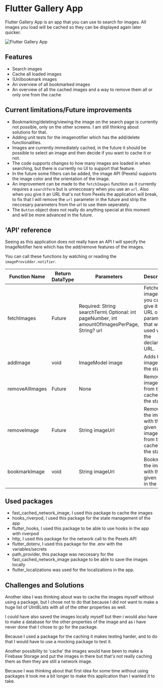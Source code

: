 # Flutter Gallery App

Flutter Gallery App is an app that you can use to search for images. All images you load will be cached so they can be displayed again later quicker.

![Flutter Gallery App](https://github.com/FlutterTim/flutter_gallery_app/blob/v1.0.0/gallery%20app.gif)

## Features
- Search images
- Cache all loaded images
- (Un)bookmark images
- An overview of all bookmarked images
- An overview of all the cached images and a way to remove them all or only one from the cache

## Current limitations/Future improvements
- Bookmarking/deleting/viewing the image on the search page is currently not possible, only on the other screens. I am still thinking about solutions for that.
- Adding unit tests for the imagenotifier which has the add/delete functionalities.
- Images are currently immediately cached, in the future it should be possible to select an image and then decide if you want to cache it or not.
- The code supports changes to how many images are loaded in when searching, but there is currently no UI to support that feature.
- In the future some filters can be added, the image API (Pexels) supports the image color and the orientation of the image.
- An improvement can be made to the `fetchImages` function as it currently requires a `searchTerm` but is unneccesary when you use an `url`. Also when you give it an URL that's not from Pexels the application will break, to fix that I will remove the `url` parameter in the future and strip the neccesary parameters from the url to use them seperately.
- The `Button` object does not really do anything special at this moment and will be more advanced in the future.

## 'API' reference
Seeing as this application does not really have an API I will specify the ImageNotifier here which has the add/remove features of the images.

You can call these functions by watching or reading the `imageProvidder.notifier`.

| Function Name | Return DataType | Parameters | Description |
|-|-|-|-|
| fetchImages | Future<SearchResult> | Required: String searchTerm\ Optional: int pageNumber, int amountOfImagesPerPage, String? url | Fetches the images, you can give it an URL or parameters that will be used with the declared URL. |
| addImage | void | ImageModel image | Adds the image to the state. |
| removeAllImages | Future<void> | None | Removes all images from the cache and the state. |
| removeImage | Future<void> | String imageUrl | Removes the image with the given image URL from the cache and the state. |
| bookmarkImage | void | String imageUrl | Bookmarks the image with the given URL in the state. |

## Used packages
- fast_cached_network_image, I used this package to cache the images
- hooks_riverpod, I used this package for the state management of the app
- flutter_hooks, I used this package to be able to use hooks in the app with riverpod
- http, I used this package for the network call to the Pexels API
- flutter_dotenv, I used this package for the .env with the variables/secrets
- path_provider, this package was neccesary for the fast_cached_network_image package to be able to save the images locally
- flutter_localizations was used for the localizations in the app.

## Challenges and Solutions
Another idea I was thinking about was to cache the images myself without using a package, but I chose not to do that because I did not want to make a huge list of UInt8Lists with all of the other properties as well.

I could have also saved the images locally myself but then i would also have to make a database for the other properties of the image and as i have never done that I chose to go for the package.

Because I used a package for the caching it makes testing harder, and to do that I would have to use a mocking package to test it.

Another possibility to 'cache' the images would have been to make a Firebase Storage and put the images in there but that's not really caching them as then they are still a network image.

Because I was thinking about that first idea for some time without using packages it took me a bit longer to make this application than I wanted it to take.
